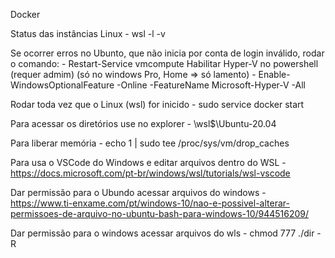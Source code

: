 Docker

Status das instâncias Linux
    - wsl -l -v

Se ocorrer erros no Ubunto, que não inicia por conta de login inválido, rodar o comando:
    - Restart-Service vmcompute
Habilitar Hyper-V no powershell (requer admim) (só no windows Pro, Home => só lamento)
    - Enable-WindowsOptionalFeature -Online -FeatureName Microsoft-Hyper-V -All

Rodar toda vez que o Linux (wsl) for inicido
    - sudo service docker start

Para acessar os diretórios use no explorer
    - \\wsl$\Ubuntu-20.04

Para liberar memória
    - echo 1 | sudo tee /proc/sys/vm/drop_caches

Para usa o VSCode do Windows e editar arquivos dentro do WSL
    - https://docs.microsoft.com/pt-br/windows/wsl/tutorials/wsl-vscode
	
Dar permissão para o Ubundo acessar arquivos do windows
    - https://www.ti-enxame.com/pt/windows-10/nao-e-possivel-alterar-permissoes-de-arquivo-no-ubuntu-bash-para-windows-10/944516209/

Dar permissão para o windows acessar arquivos do wls
    - chmod 777 ./dir -R
	

